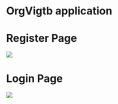 # OrgVigtb application

<h1>Register Page</h1>
<img src="https://github.com/user-attachments/assets/40e43c59-63e1-4421-97fe-e05d780c1d88"/>
<h1>Login Page</h1>
<img src="https://github.com/user-attachments/assets/c763fcd4-6c61-4fc8-9b0c-8109b0815254"/>
